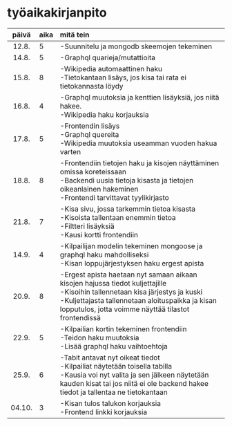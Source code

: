 # työaikakirjanpito

| päivä | aika | mitä tein  |
| :----:|:-----| :-----|
| 12.8. | 5    | -Suunnitelu ja mongodb skeemojen tekeminen |
| 14.8. | 5    | -Graphql quarieja/mutattioita  |
| 15.8. | 8    | -Wikipedia automaattinen haku<br/>-Tietokantaan lisäys, jos kisa tai rata ei tietokannasta löydy|
| 16.8. | 4    | -Graphql muutoksia ja kenttien lisäyksiä, jos niitä hakee.<br/>-Wikipedia haku korjauksia|
| 17.8. | 5    | -Frontendin lisäys<br/>-Graphql quereita<br/>-Wikipedia muutoksia useamman vuoden hakua varten|
| 18.8. | 8    | -Frontendiin tietojen haku ja kisojen näyttäminen omissa koreteissaan<br/>-Backendi uusia tietoja kisasta ja tietojen oikeanlainen hakeminen<br/>-Frontendi tarvittavat tyylikirjasto|
| 21.8. | 7    | -Kisa sivu, jossa tarkemmin tietoa kisasta<br/>-Kisoista tallentaan enemmin tietoa<br/>-Filtteri lisäyksiä<br/>-Kausi kortti frontendiin|
| 14.9. | 4    | -Kilpailijan modelin tekeminen mongoose ja graphql haku mahdolliseksi<br/>-Kisan loppujärjestyksen haku ergest apista <br/>|
| 20.9. | 8    | -Ergest apista haetaan nyt samaan aikaan kisojen hajussa tiedot kuljettajille<br/>-Kisoihin tallennetaan kisa järjestys ja kuski <br/>-Kuljettajasta tallennetaan aloituspaikka ja kisan lopputulos, jotta voimme näyttää tilastot frontendissä <br/>|
| 22.9. | 5    | -Kilpailian kortin tekeminen frontendiin<br/>-Teidon haku muutoksia<br/>-Lisää graphql haku vaihtoehtoja <br/>|
| 25.9. | 6    | -Tabit antavat nyt oikeat tiedot<br/>-Kilpailiat näytetään toisella tabilla<br/>-Kausia voi nyt valita ja sen jälkeen näytetään kauden kisat tai jos niitä ei ole backend hakee tiedot ja tallentaa ne tietokantaan <br/>|
| 04.10. | 3    | -Kisan tulos talukon korjauksia <br/>-Frontend linkki korjauksia <br/>|
